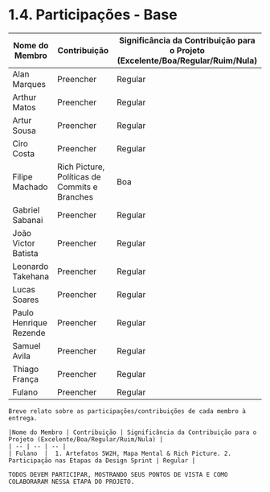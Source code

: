 # 1.4. Participações - Base

|Nome do Membro | Contribuição | Significância da Contribuição para o Projeto (Excelente/Boa/Regular/Ruim/Nula) |
| -- | -- | -- |
| Alan Marques  |  Preencher | Regular |
| Arthur Matos  |  Preencher | Regular |
| Artur Sousa  |  Preencher | Regular |
| Ciro Costa  |  Preencher | Regular |
| Filipe Machado |  Rich Picture, Políticas de Commits e Branches | Boa |
| Gabriel Sabanai  |  Preencher | Regular |
| João Victor Batista |  Preencher | Regular |
| Leonardo Takehana  |  Preencher | Regular |
| Lucas Soares |  Preencher | Regular |
| Paulo Henrique Rezende  |  Preencher | Regular |
| Samuel Avila  |  Preencher | Regular |
| Thiago França |  Preencher | Regular |
| Fulano  |  Preencher | Regular |

[//]: # "TODO: Preencher a contribuição de cada um"

```
Breve relato sobre as participações/contribuições de cada membro à entrega. 

|Nome do Membro | Contribuição | Significância da Contribuição para o Projeto (Excelente/Boa/Regular/Ruim/Nula) |
| -- | -- | -- |
| Fulano  |  1. Artefatos 5W2H, Mapa Mental & Rich Picture. 2. Participação nas Etapas da Design Sprint | Regular |

TODOS DEVEM PARTICIPAR, MOSTRANDO SEUS PONTOS DE VISTA E COMO COLABORARAM NESSA ETAPA DO PROJETO.
```

